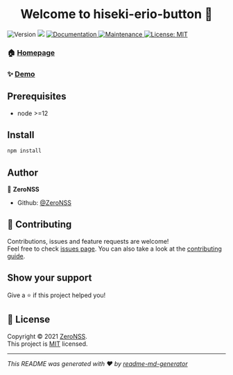 <h1 align="center">Welcome to hiseki-erio-button 👋</h1>
<p>
  <img alt="Version" src="https://img.shields.io/badge/version-0.1.0-blue.svg?cacheSeconds=2592000" />
  <img src="https://img.shields.io/badge/node-%3E%3D12-blue.svg" />
  <a href="https://github.com/ZeroNSS/hiseki-erio-button#readme" target="_blank">
    <img alt="Documentation" src="https://img.shields.io/badge/documentation-yes-brightgreen.svg" />
  </a>
  <a href="https://github.com/ZeroNSS/hiseki-erio-button/graphs/commit-activity" target="_blank">
    <img alt="Maintenance" src="https://img.shields.io/badge/Maintained%3F-yes-green.svg" />
  </a>
  <a href="https://github.com/ZeroNSS/hiseki-erio-button/blob/master/LICENSE" target="_blank">
    <img alt="License: MIT" src="https://img.shields.io/github/license/ZeroNSS/hiseki-erio-button" />
  </a>
</p>

### 🏠 [Homepage](https://github.com/ZeroNSS/hiseki-erio-button#readme)

### ✨ [Demo](btn.hisekierio.club)

## Prerequisites

- node >=12

## Install

```sh
npm install
```

## Author

👤 **ZeroNSS**

* Github: [@ZeroNSS](https://github.com/ZeroNSS)

## 🤝 Contributing

Contributions, issues and feature requests are welcome!<br />Feel free to check [issues page](https://github.com/ZeroNSS/hiseki-erio-button/issues). You can also take a look at the [contributing guide](https://github.com/ZeroNSS/hiseki-erio-button/blob/master/CONTRIBUTING.md).

## Show your support

Give a ⭐️ if this project helped you!

## 📝 License

Copyright © 2021 [ZeroNSS](https://github.com/ZeroNSS).<br />
This project is [MIT](https://github.com/ZeroNSS/hiseki-erio-button/blob/master/LICENSE) licensed.

***
_This README was generated with ❤️ by [readme-md-generator](https://github.com/kefranabg/readme-md-generator)_